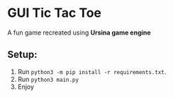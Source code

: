 # GUI Tic Tac Toe
A fun game recreated using **Ursina game engine**

## Setup:
1. Run `python3 -m pip install -r requirements.txt`.
2. Run `python3 main.py`
3. Enjoy
